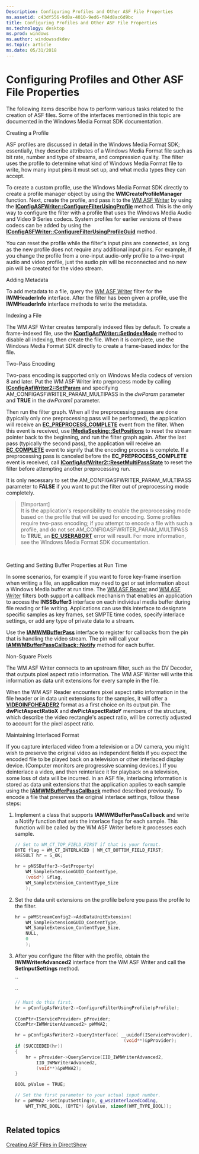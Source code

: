 ```yaml
---
Description: Configuring Profiles and Other ASF File Properties
ms.assetid: c43df556-9d8a-4010-9ed6-f84d8ac6d9bc
title: Configuring Profiles and Other ASF File Properties
ms.technology: desktop
ms.prod: windows
ms.author: windowssdkdev
ms.topic: article
ms.date: 05/31/2018
---
```


# Configuring Profiles and Other ASF File Properties

The following items describe how to perform various tasks related to the creation of ASF files. Some of the interfaces mentioned in this topic are documented in the Windows Media Format SDK documentation.

Creating a Profile

ASF profiles are discussed in detail in the Windows Media Format SDK; essentially, they describe attributes of a Windows Media Format file such as bit rate, number and type of streams, and compression quality. The filter uses the profile to determine what kind of Windows Media Format file to write, how many input pins it must set up, and what media types they can accept.

To create a custom profile, use the Windows Media Format SDK directly to create a profile manager object by using the **WMCreateProfileManager** function. Next, create the profile, and pass it to the [WM ASF Writer](wm-asf-writer-filter.md) by using the [**IConfigASFWriter::ConfigureFilterUsingProfile**](/windows/desktop/api/Dshowasf/nf-dshowasf-iconfigasfwriter-configurefilterusingprofile) method. This is the only way to configure the filter with a profile that uses the Windows Media Audio and Video 9 Series codecs. System profiles for earlier versions of these codecs can be added by using the [**IConfigASFWriter::ConfigureFilterUsingProfileGuid**](/windows/desktop/api/Dshowasf/nf-dshowasf-iconfigasfwriter-configurefilterusingprofileguid) method.

You can reset the profile while the filter's input pins are connected, as long as the new profile does not require any additional input pins. For example, if you change the profile from a one-input audio-only profile to a two-input audio and video profile, just the audio pin will be reconnected and no new pin will be created for the video stream.

Adding Metadata

To add metadata to a file, query the [WM ASF Writer](wm-asf-writer-filter.md) filter for the **IWMHeaderInfo** interface. After the filter has been given a profile, use the **IWMHeaderInfo** interface methods to write the metadata.

Indexing a File

The WM ASF Writer creates temporally indexed files by default. To create a frame-indexed file, use the [**IConfigAsfWriter::SetIndexMode**](/windows/desktop/api/Dshowasf/nf-dshowasf-iconfigasfwriter-setindexmode) method to disable all indexing, then create the file. When it is complete, use the Windows Media Format SDK directly to create a frame-based index for the file.

Two-Pass Encoding

Two-pass encoding is supported only on Windows Media codecs of version 8 and later. Put the WM ASF Writer into preprocess mode by calling [**IConfigAsfWriter2::SetParam**](/windows/desktop/api/Dshowasf/nf-dshowasf-iconfigasfwriter2-setparam) and specifying AM\_CONFIGASFWRITER\_PARAM\_MULTIPASS in the *dwParam* parameter and **TRUE** in the *dwParam1* parameter.

Then run the filter graph. When all the preprocessing passes are done (typically only one preprocessing pass will be performed), the application will receive an [**EC\_PREPROCESS\_COMPLETE**](ec-preprocess-complete.md) event from the filter. When this event is received, use [**IMediaSeeking::SetPositions**](/windows/desktop/api/Strmif/nf-strmif-imediaseeking-setpositions) to reset the stream pointer back to the beginning, and run the filter graph again. After the last pass (typically the second pass), the application will receive an [**EC\_COMPLETE**](ec-complete.md) event to signify that the encoding process is complete. If a preprocessing pass is canceled before the **EC\_PREPROCESS\_COMPLETE** event is received, call [**IConfigAsfWriter2::ResetMultiPassState**](/windows/desktop/api/Dshowasf/nf-dshowasf-iconfigasfwriter2-resetmultipassstate) to reset the filter before attempting another preprocessing run.

It is only necessary to set the AM\_CONFIGASFWRITER\_PARAM\_MULTIPASS parameter to **FALSE** if you want to put the filter out of preprocessing mode completely.

> \[!Important\]  
> It is the application's responsibility to enable the preprocessing mode based on the profile that will be used for encoding. Some profiles require two-pass encoding; if you attempt to encode a file with such a profile, and do not set AM\_CONFIGASFWRITER\_PARAM\_MULTIPASS to **TRUE**, an [**EC\_USERABORT**](ec-userabort.md) error will result. For more information, see the Windows Media Format SDK documentation.

 

Getting and Setting Buffer Properties at Run Time

In some scenarios, for example if you want to force key-frame insertion when writing a file, an application may need to get or set information about a Windows Media buffer at run time. The [WM ASF Reader](wm-asf-reader-filter.md) and [WM ASF Writer](wm-asf-writer-filter.md) filters both support a callback mechanism that enables an application to access the **INSSBuffer3** interface on each individual media buffer during file reading or file writing. Applications can use this interface to designate specific samples as key frames, set SMPTE time codes, specify interlace settings, or add any type of private data to a stream.

Use the [**IAMWMBufferPass**](/windows/desktop/api/Dshowasf/nn-dshowasf-iamwmbufferpass) interface to register for callbacks from the pin that is handling the video stream. The pin will call your [**IAMWMBufferPassCallback::Notify**](/windows/desktop/api/Dshowasf/nf-dshowasf-iamwmbufferpasscallback-notify) method for each buffer.

Non-Square Pixels

The WM ASF Writer connects to an upstream filter, such as the DV Decoder, that outputs pixel aspect ratio information. The WM ASF Writer will write this information as data unit extensions for every sample in the file.

When the WM ASF Reader encounters pixel aspect ratio information in the file header or in data unit extensions for the samples, it will offer a [**VIDEOINFOHEADER2**](/windows/desktop/api/Dvdmedia/ns-dvdmedia-tagvideoinfoheader2) format as a first choice on its output pin. The **dwPictAspectRatioX** and **dwPictAspectRatioY** members of the structure, which describe the video rectangle's aspect ratio, will be correctly adjusted to account for the pixel aspect ratio.

Maintaining Interlaced Format

If you capture interlaced video from a television or a DV camera, you might wish to preserve the original video as independent fields if you expect the encoded file to be played back on a television or other interlaced display device. (Computer monitors are progressive scanning devices.) If you deinterlace a video, and then reinterlace it for playback on a television, some loss of data will be incurred. In an ASF file, interlacing information is stored as data unit extensions that the application applies to each sample using the [**IAMWMBufferPassCallback**](/windows/desktop/api/Dshowasf/nn-dshowasf-iamwmbufferpasscallback) method described previously. To encode a file that preserves the original interlace settings, follow these steps:

1.  Implement a class that supports **IAMWMBufferPassCallback** and write a Notify function that sets the interlace flags for each sample. This function will be called by the WM ASF Writer before it processes each sample.
    ```C++
    // Set to WM_CT_TOP_FIELD_FIRST if that is your format.
    BYTE flag = WM_CT_INTERLACED | WM_CT_BOTTOM_FIELD_FIRST;
    HRESULT hr = S_OK;

    hr = pNSSBuffer3->SetProperty(
        WM_SampleExtensionGUID_ContentType, 
        (void*) &flag, 
        WM_SampleExtension_ContentType_Size
        );         
    ```

    

2.  Set the data unit extensions on the profile before you pass the profile to the filter.
    ```C++
    hr = pWMStreamConfig2->AddDataUnitExtension(
        WM_SampleExtensionGUID_ContentType, 
        WM_SampleExtension_ContentType_Size, 
        NULL, 
        0 
        );
    ```

    

3.  After you configure the filter with the profile, obtain the **IWMWriterAdvanced2** interface from the WM ASF Writer and call the **SetInputSettings** method.

    ``

    ``

    ```C++
    // Must do this first.
    hr = pConfigAsfWriter2->ConfigureFilterUsingProfile(pProfile);
      
    CComPtr<IServiceProvider> pProvider;
    CComPtr<IWMWriterAdvanced2> pWMWA2;

    hr = pConfigAsfWriter2->QueryInterface( __uuidof(IServiceProvider),
                                             (void**)&pProvider);
    if (SUCCEEDED(hr))
    {
        hr = pProvider->QueryService(IID_IWMWriterAdvanced2,
            IID_IWMWriterAdvanced2,
            (void**)&pWMWA2);
    }

    BOOL pValue = TRUE;

    // Set the first parameter to your actual input number.
    hr = pWMWA2->SetInputSetting(0, g_wszInterlacedCoding,
        WMT_TYPE_BOOL, (BYTE*) &pValue, sizeof(WMT_TYPE_BOOL));
                
    ```

    

## Related topics

<dl> <dt>

[Creating ASF Files in DirectShow](creating-asf-files-in-directshow.md)
</dt> </dl>

 

 




